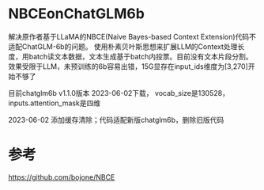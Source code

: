 # NBCEonChatGLM6b
解决原作者基于LLaMA的NBCE(Naive Bayes-based Context Extension)代码不适配ChatGLM-6b的问题。
使用朴素贝叶斯思想来扩展LLM的Context处理长度，用batch读文本数据，文本生成基于batch内投票。目前没有文本片段分割。
效果受限于LLM，未预训练的6b容易出错，15G显存在input_ids维度为[3,270]开始不够了


目前chatglm6b v1.1.0版本 2023-06-02下载， vocab_size是130528， inputs.attention_mask是四维

2023-06-02  添加缓存清除；代码适配新版chatglm6b，删除旧版代码
# 参考
https://github.com/bojone/NBCE

